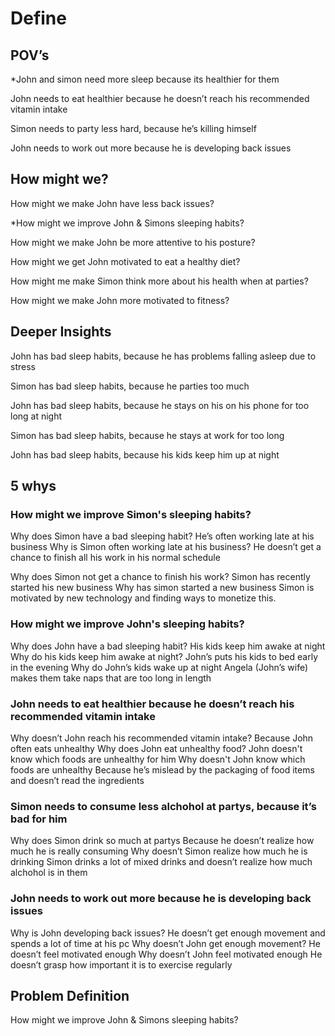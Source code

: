# Define

## POV’s 
*John and simon need more sleep because its healthier for them

John needs to eat healthier because he doesn’t reach his recommended vitamin intake

Simon needs to party less hard, because he’s killing himself

John needs to work out more because he is developing back issues


## How might we?

How might we make John have less back issues?

*How might we improve John & Simons sleeping habits?

How might we make John be more attentive to his posture?

How might we get John motivated to eat a healthy diet?

How might me make Simon think more about his health when at parties?

How might we make John more motivated to fitness?

## Deeper Insights

John has bad sleep habits, because he has problems falling asleep due to stress

Simon has bad sleep habits, because he parties too much

John has bad sleep habits, because he stays on his on his phone for too long at night

Simon has bad sleep habits, because he stays at work for too long

John has bad sleep habits, because his kids keep him up at night




## 5 whys
### How might we improve Simon's sleeping habits?
Why does Simon have a bad sleeping habit?
He’s often working late at his business
Why is Simon often working late at his business?
He doesn’t get a chance to finish all his work in his normal schedule 

Why does Simon not get a chance to finish his work?
Simon has recently started his new business 
Why has simon started a new business
Simon is motivated by new technology and finding ways to monetize this.

### How might we improve John's sleeping habits?
Why does John have a bad sleeping habit?
His kids keep him awake at night
Why do his kids keep him awake at night?
John’s puts his kids to bed early in the evening 
Why do John’s kids wake up at night
Angela (John’s wife) makes them take naps that are too long in length

### John needs to eat healthier because he doesn’t reach his recommended vitamin intake
Why doesn’t John reach his recommended vitamin intake?
Because John often eats unhealthy
Why does John eat unhealthy food?
John doesn't know which foods are unhealthy for him
Why doesn't John know which foods are unhealthy
Because he’s mislead by the packaging of food items and doesn’t read the ingredients

### Simon needs to consume less alchohol at partys, because it’s bad for him
Why does Simon drink so much at partys
Because he doesn’t realize how much he is really consuming
Why doesn’t Simon realize how much he is drinking
Simon drinks a lot of mixed drinks and doesn’t realize how much alchohol is in them

### John needs to work out more because he is developing back issues
Why is John developing back issues?
He doesn’t get enough movement and spends a lot of time at his pc
Why doesn’t John get enough movement?
He doesn’t feel motivated enough
Why doesn’t John feel motivated enough
He doesn’t grasp how important it is to exercise regularly


## Problem Definition
How might we improve John & Simons sleeping habits?





